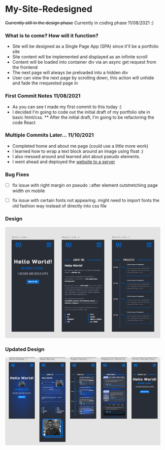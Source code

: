 # My-Site-Redesigned

~~Currently still in the design phase~~
Currently in coding phase 11/08/2021 :)

### What is to come? How will it function?
* Site will be designed as a Single Page App (SPA) since it'll be a portfolio site
* Site content will be implemented and displayed as an infinite scroll
* Content will be loaded into container div via an async get request from the frontend
* The next page will always be preloaded into a hidden div
* User can view the next page by scrolling down, this action will unhide and fade the rrequested page in

### First Commit Notes 11/08/2021
* As you can see I made my first commit to this today :)
* I decided I'm going to code out the initial draft of my portfolio site in basic html/css.
** After the initial draft, I'm going to be refactoring the code React

### Multiple Commits Later... 11/10/2021
* Completed home and about me page (could use a little more work)
* I learned how to wrap a text block around an image using float :)
* I also messed around and learned alot about pseudo elements.
* I went ahead and deployed the [website to a server](http://keemcodes.com)

### Bug Fixes
- [ ] fix issue with right margin on pseudo ::after element outstretching page width on mobile 
- [ ] fix issue with certain fonts not appearing. might need to import fonts the old fashion way instead of directly into css file


### Design
![Screenshot of Design](mysite.png)

### Updated Design
![Screenshot of Updated Design](UpdatedDesign.png)
